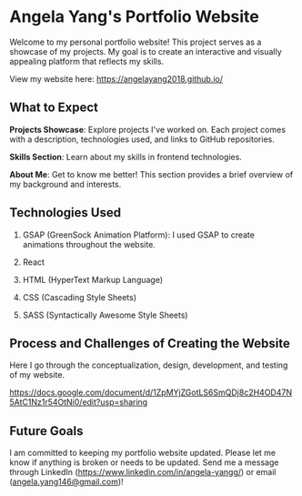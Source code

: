 # Angela Yang's Portfolio Website

Welcome to my personal portfolio website! This project serves as a showcase of my projects. My goal is to create an interactive and visually appealing platform that reflects my skills. 

View my website here: https://angelayang2018.github.io/

## What to Expect

**Projects Showcase**: Explore projects I've worked on. Each project comes with a description, technologies used, and links to GitHub repositories.  

**Skills Section**: Learn about my skills in frontend technologies. 

**About Me**: Get to know me better! This section provides a brief overview of my background and interests. 

## Technologies Used

1. GSAP (GreenSock Animation Platform):
I used GSAP to create animations throughout the website.

2. React

3. HTML (HyperText Markup Language)

4. CSS (Cascading Style Sheets)

5. SASS (Syntactically Awesome Style Sheets)

## Process and Challenges of Creating the Website
Here I go through the conceptualization, design, development, and testing of my website. 

https://docs.google.com/document/d/1ZpMYjZGotLS6SmQDj8c2H4OD47N5AtC1Nz1r54OtNi0/edit?usp=sharing

## Future Goals

I am committed to keeping my portfolio website updated. Please let me know if anything is broken or needs to be updated. Send me a message through LinkedIn (https://www.linkedin.com/in/angela-yangg/) or email (angela.yang146@gmail.com)!
